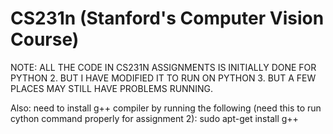 # CS231n (Stanford's Computer Vision Course)

NOTE: ALL THE CODE IN CS231N ASSIGNMENTS IS INITIALLY DONE FOR PYTHON 2. BUT I HAVE MODIFIED IT TO RUN ON PYTHON 3. BUT A FEW PLACES MAY STILL HAVE PROBLEMS RUNNING.

Also: need to install g++ compiler by running the following (need this to run cython command properly for assignment 2):
sudo apt-get install g++

